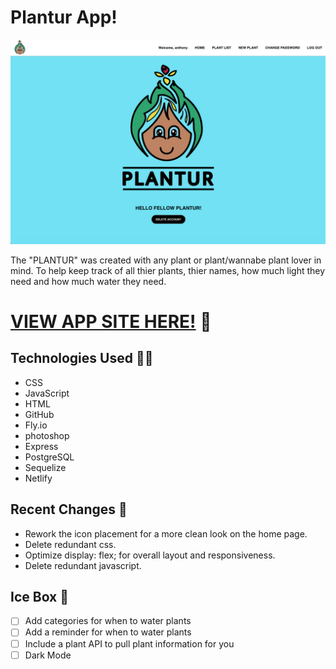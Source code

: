 # Plantur App!

<img src="./src/assets/readme.png">

The "PLANTUR" was created with any plant or plant/wannabe plant lover in mind. To help keep track of all thier plants, thier names, how much light they need and how much water they need. 

# [VIEW APP SITE HERE!](https://plantur.netlify.app/) 💾

## Technologies Used 👨‍💻

- CSS
- JavaScript
- HTML
- GitHub
- Fly.io
- photoshop
- Express
- PostgreSQL
- Sequelize
- Netlify


## Recent Changes 👏


- Rework the icon placement for a more clean look on the home page.
- Delete redundant css.
- Optimize display: flex; for overall layout and responsiveness.
- Delete redundant javascript.

## Ice Box 🍧

- [ ] Add categories for when to water plants
- [ ] Add a reminder for when to water plants
- [ ] Include a plant API to pull plant information for you
- [ ] Dark Mode
